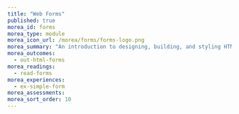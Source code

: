 ```yaml
---
title: "Web Forms"
published: true
morea_id: forms
morea_type: module
morea_icon_url: /morea/forms/forms-logo.png
morea_summary: "An introduction to designing, building, and styling HTML5 web forms."
morea_outcomes:
  - out-html-forms
morea_readings:
  - read-forms
morea_experiences:
  - ex-simple-form
morea_assessments:
morea_sort_order: 10
---
```

